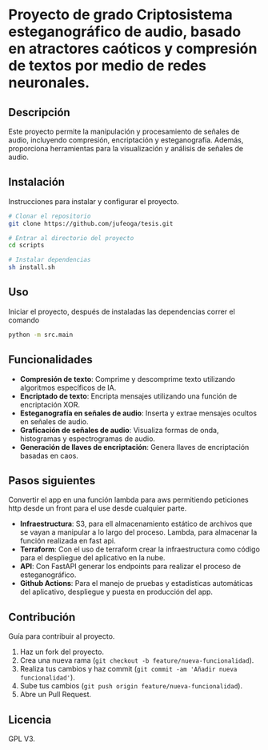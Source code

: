 # Proyecto de grado  Criptosistema esteganográfico de audio, basado en atractores caóticos y compresión de textos por medio de redes neuronales.

## Descripción

Este proyecto permite la manipulación y procesamiento de señales de audio, incluyendo compresión, encriptación y esteganografía. Además, proporciona herramientas para la visualización y análisis de señales de audio.

## Instalación

Instrucciones para instalar y configurar el proyecto.

```bash
# Clonar el repositorio
git clone https://github.com/jufeoga/tesis.git

# Entrar al directorio del proyecto
cd scripts

# Instalar dependencias
sh install.sh
```

## Uso

Iniciar el proyecto, después de instaladas las dependencias correr el comando

```bash
python -m src.main
```

## Funcionalidades

- **Compresión de texto**: Comprime y descomprime texto utilizando algoritmos específicos de IA.
- **Encriptado de texto**: Encripta mensajes utilizando una función de encriptación XOR.
- **Esteganografía en señales de audio**: Inserta y extrae mensajes ocultos en señales de audio.
- **Graficación de señales de audio**: Visualiza formas de onda, histogramas y espectrogramas de audio.
- **Generación de llaves de encriptación**: Genera llaves de encriptación basadas en caos.

## Pasos siguientes

Convertir el app en una función lambda para aws permitiendo peticiones http desde un front para el use desde cualquier parte.

- **Infraestructura**: S3, para ell almacenamiento estático de archivos que se vayan a manipular a lo largo del proceso. Lambda, para almacenar la función realizada en fast api.
- **Terraform**: Con el uso de terraform crear la infraestructura como código para el despliegue del aplicativo en la nube.
- **API**: Con FastAPI generar los endpoints para realizar el proceso de esteganográfico.
- **Github Actions**: Para el manejo de pruebas y estadísticas automáticas del aplicativo, despliegue y puesta en producción del app.

## Contribución

Guía para contribuir al proyecto.

1. Haz un fork del proyecto.
2. Crea una nueva rama (`git checkout -b feature/nueva-funcionalidad`).
3. Realiza tus cambios y haz commit (`git commit -am 'Añadir nueva funcionalidad'`).
4. Sube tus cambios (`git push origin feature/nueva-funcionalidad`).
5. Abre un Pull Request.

## Licencia

GPL V3.
